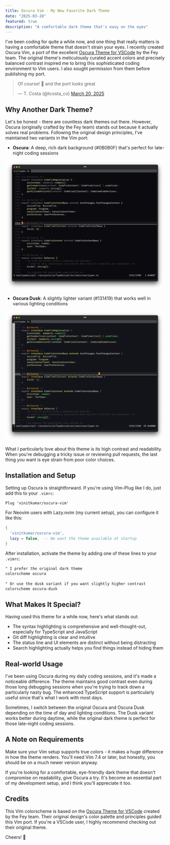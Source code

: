 ```yaml
---
title: Oscura Vim - My New Favorite Dark Theme
date: "2025-03-28"
featured: true
description: "A comfortable dark theme that's easy on the eyes"
---
```


I've been coding for quite a while now, and one thing that really matters is having a comfortable theme that doesn't strain your eyes. I recently created Oscura Vim, a port of the excellent [Oscura Theme for VSCode](https://marketplace.visualstudio.com/items?itemName=Fey.oscura) by the Fey team. The original theme's meticulously curated accent colors and precisely balanced contrast inspired me to bring this sophisticated coding environment to Vim users. I also sought permission from them before publishing my port. 

<blockquote class="twitter-tweet"><p lang="en" dir="ltr">Of course! 🤝 and the port looks great</p>&mdash; T. Costa (@tcosta_co) <a href="https://twitter.com/tcosta_co/status/1902719689903534386?ref_src=twsrc%5Etfw">March 20, 2025</a></blockquote> <script async src="https://platform.twitter.com/widgets.js" charset="utf-8"></script>

## Why Another Dark Theme?

Let's be honest - there are countless dark themes out there. However, Oscura (originally crafted by the Fey team) stands out because it actually solves real problems. Following the original design principles, I've maintained two variants in the Vim port:

- **Oscura**: A deep, rich dark background (#0B0B0F) that's perfect for late-night coding sessions

![oscura](../../assets/nvim2.png)

- **Oscura Dusk**: A slightly lighter variant (#131419) that works well in various lighting conditions

![oscura-dusk](../../assets/nvim3.png)

What I particularly love about this theme is its high contrast and readability. When you're debugging a tricky issue or reviewing pull requests, the last thing you want is eye strain from poor color choices.

## Installation and Setup

Setting up Oscura is straightforward. If you're using Vim-Plug like I do, just add this to your `.vimrc`:

```vim
Plug 'vinitkumar/oscura-vim'
```

For Neovim users with Lazy.nvim (my current setup), you can configure it like this:

```lua
{
  'vinitkumar/oscura-vim',
  lazy = false,  -- We want the theme available at startup
}
```

After installation, activate the theme by adding one of these lines to your `.vimrc`:

```vim
" I prefer the original dark theme
colorscheme oscura

" Or use the dusk variant if you want slightly higher contrast
colorscheme oscura-dusk
```

## What Makes It Special?

Having used this theme for a while now, here's what stands out:

- The syntax highlighting is comprehensive and well-thought-out, especially for TypeScript and JavaScript
- Git diff highlighting is clear and intuitive
- The status line and UI elements are distinct without being distracting
- Search highlighting actually helps you find things instead of hiding them

## Real-world Usage

I've been using Oscura during my daily coding sessions, and it's made a noticeable difference. The theme maintains good contrast even during those long debugging sessions when you're trying to track down a particularly nasty bug. The enhanced TypeScript support is particularly useful since that's what I work with most days.

Sometimes, I switch between the original Oscura and Oscura Dusk depending on the time of day and lighting conditions. The Dusk variant works better during daytime, while the original dark theme is perfect for those late-night coding sessions.

## A Note on Requirements

Make sure your Vim setup supports true colors - it makes a huge difference in how the theme renders. You'll need Vim 7.4 or later, but honestly, you should be on a much newer version anyway.

If you're looking for a comfortable, eye-friendly dark theme that doesn't compromise on readability, give Oscura a try. It's become an essential part of my development setup, and I think you'll appreciate it too.

## Credits

This Vim colorscheme is based on the [Oscura Theme for VSCode](https://marketplace.visualstudio.com/items?itemName=Fey.oscura) created by the Fey team. Their original design's color palette and principles guided this Vim port. If you're a VSCode user, I highly recommend checking out their original theme.

Cheers! 🤘 